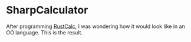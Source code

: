 SharpCalculator
===============

After programming [RustCalc](https://github.com/aochagavia/RustCalc), I was wondering how it would look like in an OO language. This is the result.